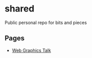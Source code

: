 # shared
Public personal repo for bits and pieces


## Pages

- [Web Graphics Talk](https://mrchantey.github.io/shared/packages/web-graphics/)
